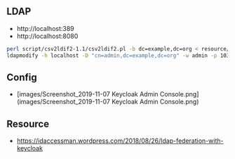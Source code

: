 ## LDAP

- http://localhost:389
- http://localhost:8080

```bash
perl script/csv2ldif2-1.1/csv2ldif2.pl -b dc=example,dc=org < resource/MOCK_DATA.csv > resource/mock_data.ldif
ldapmodify -h localhost -D "cn=admin,dc=example,dc=org" -w admin -p 10389 -a -f resource/mock_data.ldif
```

## Config

- [images/Screenshot_2019-11-07 Keycloak Admin Console.png](images/Screenshot_2019-11-07 Keycloak Admin Console.png)

## Resource

- https://idaccessman.wordpress.com/2018/08/26/ldap-federation-with-keycloak